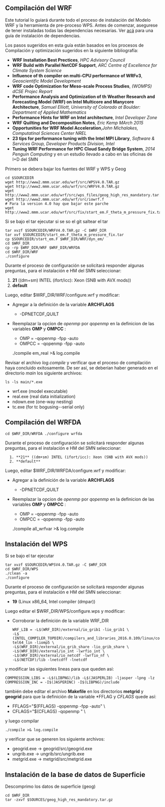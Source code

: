 ## Compilación del WRF

Este tutorial lo guiará durante todo el proceso de instalación del Modelo WRF y la herramienta de pre-proceso WPS. Antes de comenzar, asegurese de tener instaladas todas las dependencias necesarias. Ver [acá](./README_librerias.md) para una guía de instalación de dependencias.

Los pasos sugeridos en esta guía están basados en los procesos de Compilación y optimización sugeridos en la siguiente bibliografía:

 * **WRF Installation Best Prectices**, *HPC Advisory Council*
 * **WRF Build with Parallel NetCDF Support**, *ARC Centre of Excellence for Climate System Science*
 * **Influence of th compiler on multi-CPU performance of WRFv3**, *Geoscientific Model Development*
 * **WRF code Optimization for Meso-scale Process Studies**, *(WOMPS) dCSE Projec Report*  
 * **Performance Analysis and Optimization of th Weather Research and Forecasting Model (WRF) on Intel Multicore and Manycore Architecture**, *Samuel Elliott,  University of Colorado at Boulder: Department of Applied Mathematics*
 * **Performance Hints for WRF on Intel architecture**, *Intel Developer Zone*
 * **WRF Quilting and Decomposition Notes**, *Eric Kemp MArch 2015*
 * **Opportunities for WRF Model Acceleration**,*John Michalakes, Computatinal Sciences Center NREL*
 * **23 tips for performance tuning with the Intel MPI Library**, *Software & Services Group, Developer Products Division, Intel*  
 * **Tuning WRF Performance for HPC Cloud Sandy Bridge System**, *2014 Penguin Computing*
y en un estudio llevado a cabo en las oficinas de I+D del SMN


Primero se debera bajar los fuentes del WRF y WPS y Geog

    cd $SOURCEDIR
    wget http://www2.mmm.ucar.edu/wrf/src/WPSV4.0.TAR.gz 
    wget http://www2.mmm.ucar.edu/wrf/src/WRFV4.0.TAR.gz 
    wget http://www2.mmm.ucar.edu/wrf/src/wps_files/geog_high_res_mandatory.tar.gz 
    wget http://www2.mmm.ucar.edu/wrf/src/iowrf.f 
    # Para la version 4.0 hay que bajar este parche 
    wget http://www2.mmm.ucar.edu/wrf/src/fix/start_em.F_theta_m_pressure_fix.tar 


Si se bajo el tar ejecutar si se so el git saltear el tar

    tar xvzf $SOURCEDIR/WRFV4.0.TAR.gz -C $WRF_DIR
    tar xvf $SOURCEDIR/start_em.F_theta_m_pressure_fix.tar
    cp $SOURCEDIR/start_em.F $WRF_DIR/WRF/dyn_em/
    cd $WRF_DIR
    cp -rp $WRF_DIR/WRF $WRF_DIR/WRFDA
    cd $WRF_DIR/WRF
    ./configure

Durante el proceso de configuración se solicitará responder algunas preguntas, para el instalación e HM del SMN seleccionar:

  1. **21** ((dm+sm) INTEL (ifort/icc): Xeon (SNB with AVX mods))
  2. **default**

Luego, editar $WRF_DIR/WRF/configure.wrf y modificar:
 * Agregar a la definición de la variable **ARCHFLAGS**  
   * -DPNETCDF_QUILT
 * Reemplazar la opcion de *openmp* por *qopenmp* en la definicion de las variables **OMP** y **OMPCC** :
   * OMP = -qopenmp -fpp -auto
   * OMPCC = -qopenmp -fpp -auto

    ./compile em_real >& log.compile

Revisar el archivo *log.compile* y verificar que el proceso de compilación haya concluido exitosamente. De ser así, se deberían haber generado en el directorio *main* los siguiente archivos:

    ls -ls main/*.exe

  - wrf.exe (model executable)
  - real.exe (real data initialization)
  - ndown.exe (one-way nesting)
  - tc.exe (for tc bogusing--serial only)


## Compilación del WRFDA

    cd $WRF_DIR/WRFDA ./configure wrfda


Durante el proceso de configuración se solicitará responder algunas preguntas, para el instalación e HM del SMN seleccionar:

      1. **21** ((dm+sm) INTEL (ifort/icc): Xeon (SNB with AVX mods))
      2. **default**

Luego, editar $WRF_DIR/WRFDA/configure.wrf y modificar:

  * Agregar a la definición de la variable **ARCHFLAGS**  
    * -DPNETCDF_QUILT
  * Reemplazar la opcion de *openmp* por *qopenmp* en la definicion de las variables **OMP** y **OMPCC** :
    * OMP = -qopenmp -fpp -auto
    * OMPCC = -qopenmp -fpp -auto


    ./compile all_wrfvar >& log.compile


## Instalación del WPS
Si se bajo el tar ejecutar 

    tar xvzf $SOURCEDIR/WPSV4.0.TAR.gz -C $WRF_DIR
    cd $WRF_DIR/WPS
    ./clean -a
    ./configure

Durante el proceso de configuración se solicitará responder algunas preguntas, para el instalación e HM del SMN seleccionar:
  * **19** (Linux x86_64, Intel compiler (dmpar))  

Luego editar el $WRF_DIR/WPS/configure.wps y modificar:

 * Corroborar la definición de la variable  WRF_DIR

       WRF_LIB = -L$(WRF_DIR)/external/io_grib1 -lio_grib1 \
       -L$ (INTEL_COMPILER_TOPDIR)/compilers_and_libraries_2016.0.109/linux/compiler/lib/in tel64_lin -liomp5 \
       -L$(WRF_DIR)/external/io_grib_share -lio_grib_share \
       -L$(WRF_DIR)/external/io_int -lwrfio_int \
       -L$(WRF_DIR)/external/io_netcdf -lwrfio_nf \
       -L$(NETCDF)/lib -lnetcdff -lnetcdf

y modificar las siguientes lineas  para que queden así:

    COMPRESSION_LIBS = -L$(LIBPNG)/lib -L$(JASPERLIB) -ljasper -lpng -lz
    COMPRESSION_INC = -I$(JASPERINC) -I$(LIBPNG)/include

también debe editar el archivo **Makefile** en los directorios **metgrid** y **geogrid** para que la definición de la variable *FFLAG y *CFLAGS* quede así:  

  * FFLAGS="$(FFLAGS) -qopenmp -fpp -auto" \  
  * CFLAGS="$(CFLAGS) -qopenmp "  \

y luego compilar 

    ./compile >& log.compile

y verificar que se generen los siguiente archivos:

  * geogrid.exe -> geogrid/src/geogrid.exe
  * ungrib.exe -> ungrib/src/ungrib.exe
  * metgrid.exe -> metgrid/src/metgrid.exe

## Instalación de la base de datos de Superficie
Descomprimo los datos de superficie (geog)

    cd $WRF_DIR
    tar -zxvf $SOURCES/geog_high_res_mandatory.tar.gz
